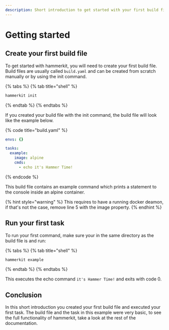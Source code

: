 ```yaml
---
description: Short introduction to get started with your first build file
---
```


# Getting started

## Create your first build file

To get started with hammerkit, you will need to create your first build file. Build files are usually called `build.yaml` and can be created from scratch manually or by using the init command.&#x20;

{% tabs %}
{% tab title="shell" %}
```bash
hammerkit init
```
{% endtab %}
{% endtabs %}

If you created your build file with the init command, the build file will look like the example below.

{% code title="build.yaml" %}
```yaml
envs: {}

tasks:
  example:
    image: alpine
    cmds:
      - echo it's Hammer Time!
```
{% endcode %}

This build file contains an example command which prints a statement to the console inside an alpine container.&#x20;

{% hint style="warning" %}
This requires to have a running docker deamon, if that's not the case, remove line 5 with the image property.
{% endhint %}

## Run your first task

To run your first command, make sure your in the same directory as the build file is and run:

{% tabs %}
{% tab title="shell" %}
```bash
hammerkit example
```
{% endtab %}
{% endtabs %}

This executes the echo command `it's Hammer Time!` and exits with code 0.&#x20;

## Conclusion

In this short introduction you created your first build file and executed your first task. The build file and the task in this example were very basic, to see the full functionality of hammerkit, take a look at the rest of the documentation.
